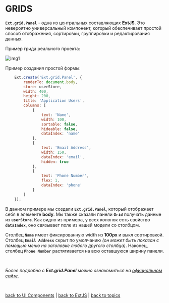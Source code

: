 # GRIDS

**`Ext.grid.Panel`** - одна из центральных составляющих **ExtJS**. Это невероятно универсальный компонент, который обеспечивает простой способ отображения, сортировки, группировки и редактирования данных.

Пример грида реального проекта:

![img1](https://github.com/CrappyCodeMaker/ECCENTEX-KNOWLEGE/blob/main/Content/1%20Start%20work/1.1%20ExtJS/1.1.2%20UI%20Components/Grids/IMG/1.png?raw=true)

Пример создания простой формы:
```JavaScript
    Ext.create('Ext.grid.Panel', {
        renderTo: document.body,
        store: userStore,
        width: 400,
        height: 200,
        title: 'Application Users',
        columns: [
            {
                text: 'Name',
                width: 100,
                sortable: false,
                hideable: false,
                dataIndex: 'name'
            },
            {
                text: 'Email Address',
                width: 150,
                dataIndex: 'email',
                hidden: true
            },
            {
                text: 'Phone Number',
                flex: 1,
                dataIndex: 'phone'
            }
        ]
    });
```
В данном примере мы создали **`Ext.grid.Panel`**, который отображает себя в элементе **body**. Мы также сказали панели **`Grid`** получать данные из **`userStore`**.
Как видно из примера, у всех колонок есть свойство **`dataIndex`**, оно связывает поле из нашей модели со столбцом.

Столбец **`Name`** имеет фиксированную width из **100px** и выкл сортировкой. Столбец **`Email Address`** скрыт по умолчанию _(он может быть показан с помощью меню на заголовке любого другого столбца)_. Наконец, столбец **`Phone Number`** растягивается на всю оставшуюся ширину панели.

<br/>

_Более подробно с **Ext.grid.Panel** можно ознакомиться на [официальном сайте](https://docs.sencha.com/extjs/5.1.1/guides/components/grids.html)._


<br/>

[back to UI Components](https://github.com/CrappyCodeMaker/ECCENTEX-KNOWLEGE/blob/main/Content/1%20Start%20work/1.1%20ExtJS/1.1.2%20UI%20Components/UI%20Components.md) | [back to ExtJS](https://github.com/CrappyCodeMaker/ECCENTEX-KNOWLEGE/blob/main/Content/1%20Start%20work/1.1%20ExtJS/ExtJS.md) | [back to topics](https://github.com/CrappyCodeMaker/ECCENTEX-KNOWLEGE/tree/main/Content/0%20Topics/Topics.md)